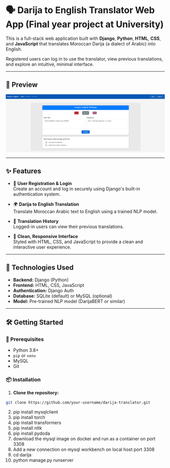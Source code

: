 # 🗣️ Darija to English Translator Web App (Final year project at University)

This is a full-stack web application built with **Django**, **Python**, **HTML**, **CSS**, and **JavaScript** that translates Moroccan Darija (a dialect of Arabic) into English.

Registered users can log in to use the translator, view previous translations, and explore an intuitive, minimal interface.

---

## 📸 Preview

![Screenshot of the Darija to English Translator Web App](Darija_WebApp_Proof.png)

---

## ✨ Features

- 🔐 **User Registration & Login**  
  Create an account and log in securely using Django's built-in authentication system.

- 🌍 **Darija to English Translation**  
  Translate Moroccan Arabic text to English using a trained NLP model.

- 📜 **Translation History**  
  Logged-in users can view their previous translations.

- 🎨 **Clean, Responsive Interface**  
  Styled with HTML, CSS, and JavaScript to provide a clean and interactive user experience.

---

## 🚀 Technologies Used

- **Backend:** Django (Python)
- **Frontend:** HTML, CSS, JavaScript
- **Authentication:** Django Auth
- **Database:** SQLite (default) or MySQL (optional)
- **Model:** Pre-trained NLP model (DarijaBERT or similar)

---

## 🛠️ Getting Started

### 🔧 Prerequisites

- Python 3.8+
- `pip` or `venv`
- MySQL
- Git

### 📦 Installation

1. **Clone the repository:**

```bash
git clone https://github.com/your-username/darija-translator.git

```
2. pip install mysqlclient
3. pip install torch
4. pip install transformers
5. pip install nltk
6. pip install pydoda
7. download the mysql image on docker and run as a container on port 3308
8. Add a new connection on mysql workbench on local host port 3308
9. cd darija
10. python manage.py runserver
